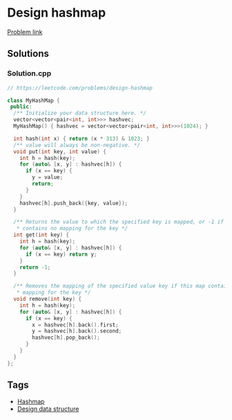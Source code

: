 # Design hashmap

[Problem link](https://leetcode.com/problems/design-hashmap)

## Solutions


### Solution.cpp
```cpp
// https://leetcode.com/problems/design-hashmap

class MyHashMap {
 public:
  /** Initialize your data structure here. */
  vector<vector<pair<int, int>>> hashvec;
  MyHashMap() { hashvec = vector<vector<pair<int, int>>>(1024); }

  int hash(int x) { return (x * 313) & 1023; }
  /** value will always be non-negative. */
  void put(int key, int value) {
    int h = hash(key);
    for (auto& [x, y] : hashvec[h]) {
      if (x == key) {
        y = value;
        return;
      }
    }
    hashvec[h].push_back({key, value});
  }

  /** Returns the value to which the specified key is mapped, or -1 if this map
   * contains no mapping for the key */
  int get(int key) {
    int h = hash(key);
    for (auto& [x, y] : hashvec[h]) {
      if (x == key) return y;
    }
    return -1;
  }

  /** Removes the mapping of the specified value key if this map contains a
   * mapping for the key */
  void remove(int key) {
    int h = hash(key);
    for (auto& [x, y] : hashvec[h]) {
      if (x == key) {
        x = hashvec[h].back().first;
        y = hashvec[h].back().second;
        hashvec[h].pop_back();
      }
    }
  }
};

```
## Tags

* [Hashmap](/Collections/hashmap.md#hashmap)
* [Design data structure](/Collections/design-data-structure.md#design-data-structure)

